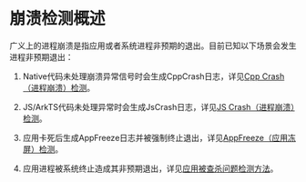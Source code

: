 # 崩溃检测概述
<!--Kit: Performance Analysis Kit-->
<!--Subsystem: HiviewDFX-->
<!--Owner: @chenshi51-->
<!--Designer: @Maplestory91-->
<!--Tester: @gcw_KuLfPSbe-->
<!--Adviser: @foryourself-->

广义上的进程崩溃是指应用或者系统进程非预期的退出。目前已知以下场景会发生进程非预期退出：

1. Native代码未处理崩溃异常信号时会生成CppCrash日志，详见[Cpp Crash（进程崩溃）检测](cppcrash-guidelines.md)。

2. JS/ArkTS代码未处理异常时会生成JsCrash日志，详见[JS Crash（进程崩溃）检测](jscrash-guidelines.md)。

3. 应用卡死后生成AppFreeze日志并被强制终止退出，详见[AppFreeze（应用冻屏）检测](appfreeze-guidelines.md)。

4. 应用进程被系统终止造成其非预期退出，详见[应用被查杀问题检测方法](https://developer.huawei.com/consumer/cn/doc/best-practices/bpta-stability-runtime-appkilled-detection)。